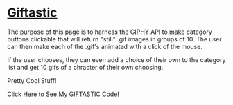 # [Giftastic](https://jaswhitehead.github.io/Giftastic/)
The purpose of this page is to harness the GIPHY API to make category buttons clickable that will return "still" .gif images in groups of 10. The user can then make each of the .gif's animated with a click of the mouse.

If the user chooses, they can even add a choice of their own to the category list and get 10 gifs of a chracter of their own choosing.

Pretty Cool Stuff!

[Click Here to See My GIFTASTIC Code!](https://jaswhitehead.github.io/Giftastic/)
